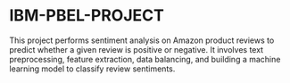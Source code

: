 # IBM-PBEL-PROJECT
This project performs sentiment analysis on Amazon product reviews to predict whether a given review is positive or negative. It involves text preprocessing, feature extraction, data balancing, and building a machine learning model to classify review sentiments.
